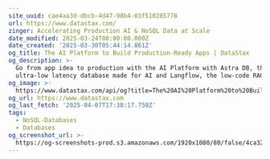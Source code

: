 ```yaml
---
site_uuid: cae4aa3d-dbcb-4d47-98b4-03f510285778
url: https://www.datastax.com/
zinger: Accelerating Production AI & NoSQL Data at Scale
date_modified: 2025-03-24T00:00:00.000Z
date_created: '2025-03-30T05:44:14.861Z'
og_title: The AI Platform to Build Production-Ready Apps | DataStax
og_description: >-
  Go from app idea to production with the AI Platform with Astra DB, the
  ultra-low latency database made for AI and Langflow, the low-code RAG IDE.
og_image: >-
  https://www.datastax.com/api/og?title=The%20AI%20Platform%20to%20Build%20Production-Ready%20Apps&
og_url: https://www.datastax.com
og_last_fetch: '2025-04-07T17:38:17.750Z'
tags:
  - NoSQL-Databases
  - Databases
og_screenshot_url: >-
  https://og-screenshots-prod.s3.amazonaws.com/1920x1080/80/false/4ca323006d507aeef299cbc8b0f4f6b529e011625108a6d15a8c2fc37eb8adbf.jpeg
---
```


